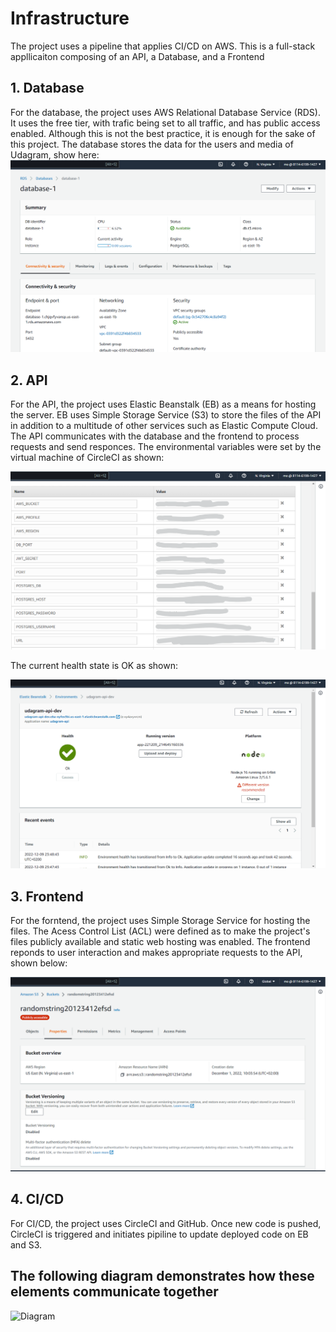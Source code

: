 # Infrastructure
The project uses a pipeline that applies CI/CD on AWS. This is a full-stack appllicaiton composing of an API, a Database, and a Frontend

## 1. Database
For the database, the project uses AWS Relational Database Service (RDS). It uses the free tier, with trafic being set to all traffic, and has public access enabled. Although this is not the best practice, it is enough for the sake of this project. The database stores the data for the users and media of Udagram, show here:
![Database Configuration Image](https://github.com/Mohammed159159/Udagram/blob/master/docs/media/rds.png)

## 2. API
For the API, the project uses Elastic Beanstalk (EB) as a means for hosting the server. EB uses Simple Storage Service (S3) to store the files of the API in addition to a multitude of other services such as Elastic Compute Cloud. The API communicates with the database and the frontend to process requests and send responces. The environmental variables were set by the virtual machine of CircleCI as shown: 


![Env Vars](https://github.com/Mohammed159159/Udagram/blob/master/docs/media/EB_Env.png)


The current health state is OK as shown:


![EB Health](https://github.com/Mohammed159159/Udagram/blob/master/docs/media/eb.png)

## 3. Frontend
For the forntend, the project uses Simple Storage Service for hosting the files. The Acess Control List (ACL) were defined as to make the project's files publicly available and static web hosting was enabled. The frontend reponds to user interaction and makes appropriate requests to the API, shown below:

![S3 Bucket](https://github.com/Mohammed159159/Udagram/blob/master/docs/media/s3.png)

## 4. CI/CD
For CI/CD, the project uses CircleCI and GitHub. Once new code is pushed, CircleCI is triggered and initiates pipiline to update deployed code on EB and S3.

## The following diagram demonstrates how these elements communicate together
![Diagram](https://github.com/Mohammed159159/Udagram/blob/master/docs/media/Infrastructure.png)
